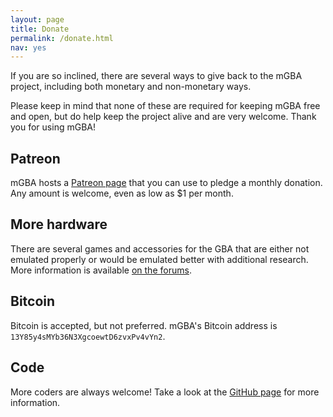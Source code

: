 ```yaml
---
layout: page
title: Donate
permalink: /donate.html
nav: yes
---
```

If you are so inclined, there are several ways to give back to the mGBA project, including both monetary and non-monetary ways.

Please keep in mind that none of these are required for keeping mGBA free and open, but do help keep the project alive and are very welcome. Thank you for using mGBA!

## Patreon

mGBA hosts a [Patreon page](https://www.patreon.com/mgba) that you can use to pledge a monthly donation. Any amount is welcome, even as low as $1 per month.

## More hardware

There are several games and accessories for the GBA that are either not emulated properly or would be emulated better with additional research. More information is available [on the forums](https://forums.mgba.io/showthread.php?tid=466).

## Bitcoin

Bitcoin is accepted, but not preferred. mGBA's Bitcoin address is `13Y85y4sMYb36N3XgcoewtD6zvxPv4vYn2`.

## Code

More coders are always welcome! Take a look at the [GitHub page](https://github.com/mgba-emu/mgba) for more information.
